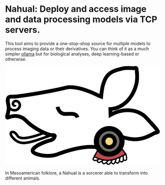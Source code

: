 # Nahual: Deploy and access image and data processing models via TCP servers.

This tool aims to provide a one-stop-shop source for multiple models to process imaging data or their derivatives. You can think of it as a much simpler [ollama](https://github.com/ollama/ollama) but for biological analyses, deep learning-based or otherwise.

![logo](logo.svg)

In Mesoamerican folklore, a Nahual is a sorcerer able to transform into different animals.
